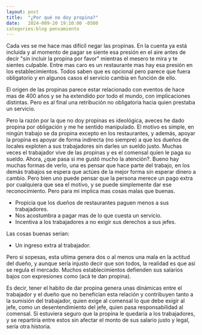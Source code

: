 ```yaml
---
layout: post
title:  "¿Por qué no doy propina?"
date:   2024-009-20 19:10:00 -0500
categories:blog pensamiento
---
```

Cada ves se me hace mas difícil negar las propinas. En la cuenta ya está incluida y al momento de pagar se siente esa presión en el aire antes de decir "sin incluir la propina por favor" mientras el mesero te mira y te sientes culpable. Entre mas caro es un restaurante mas hay esa presión en los establecimientos. Todos saben que es opcional pero parece que fuera obligatorio y en algunos casos el servicio cambia en función de ello.

El origen de las propinas parece estar relacionado con eventos de hace mas de 400 años y se ha extendido por todo el mundo, con implicaciones distintas. Pero es al final una retribución no obligatoria hacia quien prestaba un servicio.

Pero la razón por la que no doy propinas es ideológica, aveces he dado propina por obligación y me he sentido manipulado. El motivo es simple, en ningún trabajo se da propina excepto en los restaurantes, y además, apoyar la propina es apoyar de forma indirecta (no siempre) a que los dueños de locales exploten a sus trabajadores sin darles un sueldo justo. Muchas veces el trabajador vive de las propinas y es el comensal quien le paga su sueldo. Ahora, ¿que pasa si me gustó mucho la atención?. Bueno hay muchas formas de verlo, una es pensar que hace parte del trabajo, en los demás trabajos se espera que actúes de la mejor forma sin esperar dinero a cambio. Pero bien uno puede pensar que la persona merece un pago extra por cualquiera que sea el motivo, y se puede simplemente dar ese reconocimiento. Pero para mi implica mas cosas malas que buenas.

- Propicia que los dueños de restaurantes paguen menos a sus trabajadores.
- Nos acostumbra a pagar mas de lo que cuesta un servicio.
- Incentiva a los trabajadores a no exigir sus derechos a sus jefes.

Las cosas buenas serían:
- Un ingreso extra al trabajador.

Pero si sopesas, esta ultima genera dos o al menos una mala en la actitud del dueño, y aunque sería injusto decir que son todos, la realidad es que así se regula el mercado. Muchos establecimientos defienden sus salarios bajos con expresiones como (acá te dan propina).

Es decir, tener el habito de dar propina genera unas dinámicas entre el trabajador y el dueño que no benefician esta relación y contribuyen tanto a la sumisión del trabajador, quien exige al comensal lo que debe exigir al jefe, como un desentendimiento del jefe, quien pasa responsabilidad al comensal. Si estuviera seguro que la propina le quedaría a los trabajadores, y se repartiría entre estos sin afectar el monto de sus salario justo y legal, sería otra historia.
